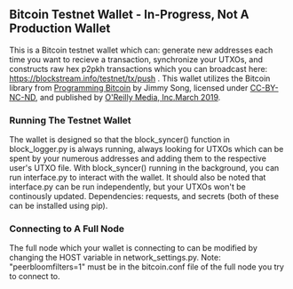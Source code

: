 ## Bitcoin Testnet Wallet - In-Progress, Not A Production Wallet
This is a Bitcoin testnet wallet which can: generate new addresses each time you want to recieve a transaction, synchronize your UTXOs, and constructs raw hex p2pkh transactions which you can broadcast here: https://blockstream.info/testnet/tx/push . 
This wallet utilizes the Bitcoin library from [Programming Bitcoin](https://www.oreilly.com/library/view/programming-bitcoin/9781492031482/) by Jimmy Song, licensed under [CC-BY-NC-ND](https://creativecommons.org/licenses/by-nc-nd/4.0/legalcode), and published by [O'Reilly Media, Inc.March 2019](https://learning.oreilly.com/library/publisher/oreilly-media-inc/). 

### Running The Testnet Wallet
The wallet is designed so that the block_syncer() function in block_logger.py is always running, always looking for UTXOs which can be spent by your numerous addresses and adding them to the respective user's UTXO file. With block_syncer() running in the background, you can run interface.py to interact with the wallet. It should also be noted that interface.py can be run independently, but your UTXOs won't be continously updated. Dependencies: requests, and secrets (both of these can be installed using pip).

### Connecting to A Full Node
The full node which your wallet is connecting to can be modified by changing the HOST variable in network_settings.py.
Note: "peerbloomfilters=1" must be in the bitcoin.conf file of the full node you try to connect to.
